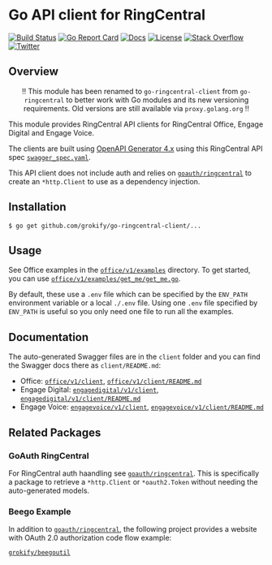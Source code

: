 # Go API client for RingCentral

[![Build Status][build-status-svg]][build-status-url]
[![Go Report Card][goreport-svg]][goreport-url]
[![Docs][docs-godoc-svg]][docs-godoc-url]
[![License][license-svg]][license-url]
[![Stack Overflow][stackoverflow-svg]][stackoverflow-url]
[![Twitter][twitter-svg]][twitter-url]

 [build-status-svg]: https://github.com/grokify/go-ringcentral-client/actions/workflows/ci.yaml/badge.svg?branch=master
 [build-status-url]: https://github.com/grokify/go-ringcentral-client/actions/workflows/ci.yaml
 [goreport-svg]: https://goreportcard.com/badge/github.com/grokify/go-ringcentral-client
 [goreport-url]: https://goreportcard.com/report/github.com/grokify/go-ringcentral-client
 [docs-godoc-svg]: https://pkg.go.dev/badge/github.com/grokify/go-ringcentral-client
 [docs-godoc-url]: https://pkg.go.dev/github.com/grokify/go-ringcentral-client
 [license-svg]: https://img.shields.io/badge/license-MIT-blue.svg
 [license-url]: https://github.com/grokify/go-ringcentral-client/blob/master/LICENSE
 [stackoverflow-svg]: https://img.shields.io/badge/Stack%20Overflow-ringcentral-orange.svg
 [stackoverflow-url]: https://stackoverflow.com/questions/tagged/ringcentral
 [twitter-svg]: https://img.shields.io/twitter/follow/ringcentraldevs.svg?style=social&label=follow
 [twitter-url]: https://twitter.com/RingCentralDevs

## Overview

<div align="center">

:bangbang: This module has been renamed to `go-ringcentral-client` from `go-ringcentral` to better work with Go modules and its new versioning requirements. Old versions are still available via `proxy.golang.org` :bangbang:

</div>

This module provides RingCentral API clients for RingCentral Office, Engage Digital and Engage Voice.

The clients are built using [OpenAPI Generator 4.x](https://github.com/OpenAPITools/openapi-generator) using this RingCentral API spec [`swagger_spec.yaml`](codegen/swagger_spec.yaml).

This API client does not include auth and relies on [`goauth/ringcentral`](https://github.com/grokify/goauth/tree/master/ringcentral) to create an `*http.Client` to use as a dependency injection.

## Installation

`$ go get github.com/grokify/go-ringcentral-client/...`

## Usage

See Office examples in the [`office/v1/examples`](office/v1/examples) directory. To get started, you can use [`office/v1/examples/get_me/get_me.go`](office/v1/examples/get_me/get_me.go).

By default, these use a `.env` file which can be specified by the `ENV_PATH` environment variable or a local `./.env` file. Using one `.env` file specified by `ENV_PATH` is useful so you only need one file to run all the examples.

## Documentation

The auto-generated Swagger files are in the `client` folder and you can find the Swagger docs there as `client/README.md`:

* Office: [`office/v1/client`](office/v1/client), [`office/v1/client/README.md`](office/v1/client/README.md)
* Engage Digital: [`engagedigital/v1/client`](engagedigital/v1/client), [`engagedigital/v1/client/README.md`](engagedigital/v1/client/README.md)
* Engage Voice: [`engagevoice/v1/client`](engagevoice/v1/client), [`engagevoice/v1/client/README.md`](engagevoice/v1/client/README.md)

## Related Packages

### GoAuth RingCentral

For RingCentral auth haandling see [`goauth/ringcentral`](https://github.com/grokify/goauth/tree/master/ringcentral). This is specifically a package to retrieve a `*http.Client` or `*oauth2.Token` without needing the auto-generated models.

### Beego Example

In addition to [`goauth/ringcentral`](https://github.com/grokify/goauth/tree/master/ringcentral), the following project provides a website with OAuth 2.0 authorization code flow example:

[`grokify/beegoutil`](https://github.com/grokify/beegoutil)
